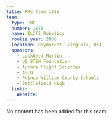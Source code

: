 ```yaml
---
title: FRC Team 1885
team:
  type: FRC
  number: 1885
  name: ILITE Robotics
  rookie_year: 2006
  location: Haymarket, Virginia, USA
  sponsors:
    - Lockheed Martin
    - US STEM Foundation
    - Aurora Flight Sciences
    - ASCO
    - Prince William County Schools
    - Battlefield High
  links:
    Website: 
---
```

No content has been added for this team
